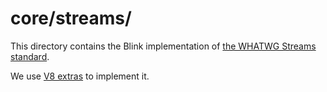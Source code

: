 # core/streams/

This directory contains the Blink implementation of [the WHATWG Streams
standard][1].

We use [V8 extras][2] to implement it.

[1]: https://streams.spec.whatwg.org/
[2]: https://docs.google.com/document/d/1AT5-T0aHGp7Lt29vPWFr2-qG8r3l9CByyvKwEuA8Ec0
